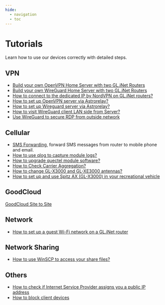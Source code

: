 ```yaml
---
hide:
  - navigation
  - toc
---
```


# Tutorials

Learn how to use our devices correctly with detailed steps.

## VPN

* [Build your own OpenVPN Home Server with two GL.iNet Routers](build_your_own_openvpn_home_server_with_two_glrouter.md)
* [Build your own WireGuard Home Server with two GL.iNet Routers](build_your_own_wireguard_home_server_with_two_glinet_routers.md)
* [How to connect to the dedicated IP by NordVPN on GL.iNet routers?](how_to_connect_to_the_dedicated_ip_by_nordvpn_on_glinet_routers.md)
* [How to set up OpenVPN server via Astrorelay?](how_to_set_up_openvpn_server_via_astrorelay.md)
* [How to set up Wireguard server via Astrorelay?](how_to_set_up_wireguard_server_via_astrorelay.md)
* [How to visit WireGuard client LAN side from Server?](wireguard_server_access_to_client_lan_side.md)
* [Use WireGuard to secure RDP from outside network](use_wireguard_to_secure_rdp_from_outside_network.md)

## Cellular

* [SMS Forwarding](sms_forwarding.md), forward SMS messages from router to mobile phone and email.
* [How to use qlog to capture module logs?](get_module_logs.md)
* [How to upgrade quectel module software?](upgrade_quectel_module_software.md)
* [How to Check Carrier Aggregation?](how_to_check_carrier_aggregation.md)
* [How to change GL-X3000 and GL-XE3000 antennas?](how_to_change_x3000_and_xe3000_antennas.md)
* [How to set up and use Spitz AX (GL-X3000) in your recreational vehicle](how_to_set_up_and_use_spitz_ax_gl-x3000_in_your_recreational_vehicle.md)


## GoodCloud

[GoodCloud Site to Site](goodcloud_site_to_site.md)

## Network

* [How to set up a guest Wi-Fi network on a GL.iNet router](how_to_set_up_a_guest_network.md)

## Network Sharing

* [How to use WinSCP to access your share files?](winscp_share_file.md)

## Others

* [How to check if Internet Service Provider assigns you a public IP address](how_to_check_if_isp_assigns_you_a_public_ip_address.md)
* [How to block client devices](how_to_block_client_devices.md)